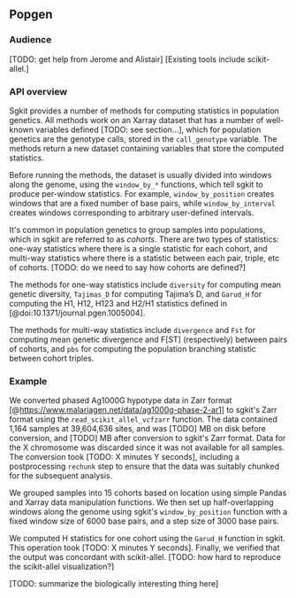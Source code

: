 ## Popgen

### Audience

[TODO: get help from Jerome and Alistair]
[Existing tools include scikit-allel.]

### API overview

Sgkit provides a number of methods for computing statistics in population genetics.
All methods work on an Xarray dataset that has a number of well-known variables defined [TODO: see section...], which for population genetics are the genotype calls, stored in the `call_genotype` variable. The methods return a new dataset containing variables that store the computed statistics.

Before running the methods, the dataset is usually divided into windows along the genome, using the `window_by_*` functions, which tell sgkit to produce per-window statistics.
For example, `window_by_position` creates windows that are a fixed number of base pairs, while `window_by_interval` creates windows corresponding to arbitrary user-defined intervals.

It's common in population genetics to group samples into populations, which in sgkit are referred to as _cohorts_.
There are two types of statistics: one-way statistics where there is a single statistic for each cohort, and multi-way statistics where there is a statistic between each pair, triple, etc of cohorts.
[TODO: do we need to say how cohorts are defined?]

The methods for one-way statistics include `diversity` for computing mean genetic diversity, `Tajimas_D` for computing Tajima’s D, and `Garud_H` for computing the H1, H12, H123 and H2/H1 statistics defined in [@doi:10.1371/journal.pgen.1005004].

The methods for multi-way statistics include `divergence` and `Fst` for computing mean genetic divergence and F[ST] (respectively) between pairs of cohorts, and `pbs` for computing the population branching statistic between cohort triples.

### Example

We converted phased Ag1000G hypotype data in Zarr format [@https://www.malariagen.net/data/ag1000g-phase-2-ar1] to sgkit's Zarr format using the `read_scikit_allel_vcfzarr` function.
The data contained 1,164 samples at 39,604,636 sites, and was [TODO] MB on disk before conversion, and [TODO] MB after conversion to sgkit's Zarr format.
Data for the X chromosome was discarded since it was not available for all samples.
The conversion took [TODO: X minutes Y seconds], including a postprocessing `rechunk` step to ensure that the data was suitably chunked for the subsequent analysis.

We grouped samples into 15 cohorts based on location using simple Pandas and Xarray data manipulation functions.
We then set up half-overlapping windows along the genome using sgkit's `window_by_position` function with a fixed window size of 6000 base pairs, and a step size of 3000 base pairs.

We computed H statistics for one cohort using the `Garud_H` function in sgkit.
This operation took [TODO: X minutes Y seconds].
Finally, we verified that the output was concordant with scikit-allel.
[TODO: how hard to reproduce the scikit-allel visualization?]

[TODO: summarize the biologically interesting thing here]
